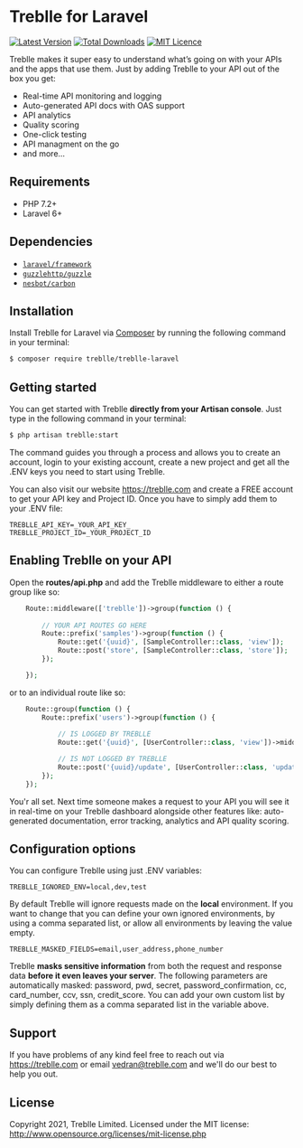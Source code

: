 # Treblle for Laravel

[![Latest Version](https://img.shields.io/packagist/v/treblle/treblle-laravel)](https://packagist.org/packages/treblle/treblle-laravel)
[![Total Downloads](https://img.shields.io/packagist/dt/treblle/treblle-laravel)](https://packagist.org/packages/treblle/treblle-laravel)
[![MIT Licence](https://img.shields.io/packagist/l/treblle/treblle-laravel)](LICENSE.md)

Treblle makes it super easy to understand what’s going on with your APIs and the apps that use them. Just by adding Treblle to your API out of the box you get:
* Real-time API monitoring and logging
* Auto-generated API docs with OAS support
* API analytics
* Quality scoring
* One-click testing
* API managment on the go
* and more...

## Requirements
* PHP 7.2+
* Laravel 6+

## Dependencies
* [`laravel/framework`](https://packagist.org/packages/laravel/framework)
* [`guzzlehttp/guzzle`](https://packagist.org/packages/guzzlehttp/guzzle)
* [`nesbot/carbon`](https://packagist.org/packages/nesbot/carbon)

## Installation
Install Treblle for Laravel via [Composer](http://getcomposer.org/) by running the following command in your terminal:

```bash
$ composer require treblle/treblle-laravel
```

## Getting started
You can get started with Treblle **directly from your Artisan console**. Just type in the following command in your terminal:
 
```bash
$ php artisan treblle:start
```
The command guides you through a process and allows you to create an account, login to your existing account, create a new project and get all the .ENV keys you need to start using Treblle.

You can also visit our website <https://treblle.com> and create a FREE account to get your API key and Project ID. Once you have to simply add them to your .ENV file:

```shell
TREBLLE_API_KEY=_YOUR_API_KEY_
TREBLLE_PROJECT_ID=_YOUR_PROJECT_ID
```

## Enabling Treblle on your API
Open the **routes/api.php** and add the Treblle middleware to either a route group like so:

```php
    Route::middleware(['treblle'])->group(function () {
        
        // YOUR API ROUTES GO HERE
        Route::prefix('samples')->group(function () {
            Route::get('{uuid}', [SampleController::class, 'view']);
            Route::post('store', [SampleController::class, 'store']);
        });

    });
```

or to an individual route like so:

```php
    Route::group(function () {
        Route::prefix('users')->group(function () {
            
            // IS LOGGED BY TREBLLE
            Route::get('{uuid}', [UserController::class, 'view'])->middleware('treblle');

            // IS NOT LOGGED BY TREBLLE
            Route::post('{uuid}/update', [UserController::class, 'update']);
        });
    });
```

You'r all set. Next time someone makes a request to your API you will see it in real-time on your Treblle dashboard alongside other features like: auto-generated documentation, error tracking, analytics and API quality scoring.

## Configuration options
You can configure Treblle using just .ENV variables:

```shell
TREBLLE_IGNORED_ENV=local,dev,test
```
By default Treblle will ignore requests made on the **local** environment. If you want to change that you can define your own ignored environments, by using a comma separated list, or allow all environments by leaving the value empty.

```shell
TREBLLE_MASKED_FIELDS=email,user_address,phone_number
```
Treblle **masks sensitive information** from both the request and response data **before it even leaves your server**. The following parameters are automatically masked: password, pwd, secret, password_confirmation, cc, card_number, ccv, ssn, credit_score. You can add your own custom list by simply defining them as a comma separated list in the variable above.

## Support
If you have problems of any kind feel free to reach out via <https://treblle.com> or email vedran@treblle.com and we'll do our best to help you out.

## License
Copyright 2021, Treblle Limited. Licensed under the MIT license:
http://www.opensource.org/licenses/mit-license.php
